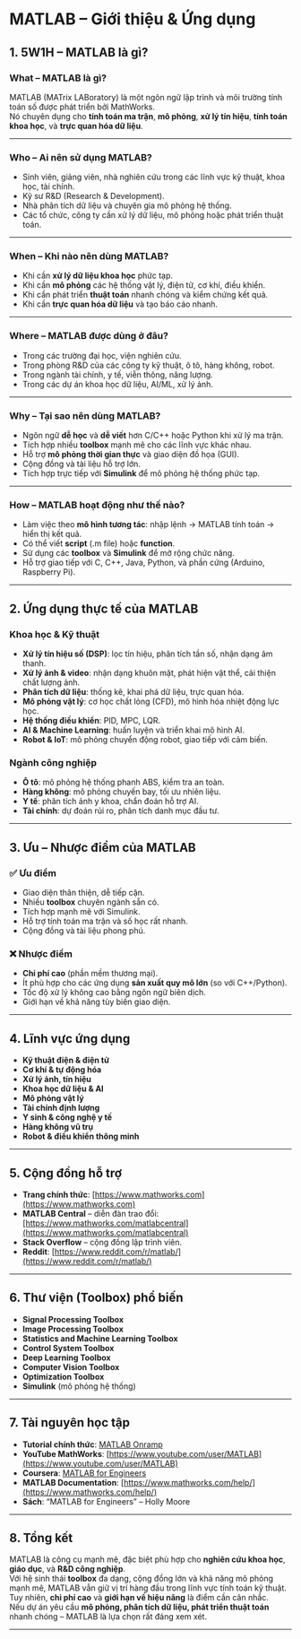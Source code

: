# MATLAB – Giới thiệu & Ứng dụng

## 1. 5W1H – MATLAB là gì?

### **What** – MATLAB là gì?
MATLAB (MATrix LABoratory) là một ngôn ngữ lập trình và môi trường tính toán số được phát triển bởi MathWorks.  
Nó chuyên dụng cho **tính toán ma trận**, **mô phỏng**, **xử lý tín hiệu**, **tính toán khoa học**, và **trực quan hóa dữ liệu**.

---

### **Who** – Ai nên sử dụng MATLAB?
- Sinh viên, giảng viên, nhà nghiên cứu trong các lĩnh vực kỹ thuật, khoa học, tài chính.
- Kỹ sư R&D (Research & Development).
- Nhà phân tích dữ liệu và chuyên gia mô phỏng hệ thống.
- Các tổ chức, công ty cần xử lý dữ liệu, mô phỏng hoặc phát triển thuật toán.

---

### **When** – Khi nào nên dùng MATLAB?
- Khi cần **xử lý dữ liệu khoa học** phức tạp.
- Khi cần **mô phỏng** các hệ thống vật lý, điện tử, cơ khí, điều khiển.
- Khi cần phát triển **thuật toán** nhanh chóng và kiểm chứng kết quả.
- Khi cần **trực quan hóa dữ liệu** và tạo báo cáo nhanh.

---

### **Where** – MATLAB được dùng ở đâu?
- Trong các trường đại học, viện nghiên cứu.
- Trong phòng R&D của các công ty kỹ thuật, ô tô, hàng không, robot.
- Trong ngành tài chính, y tế, viễn thông, năng lượng.
- Trong các dự án khoa học dữ liệu, AI/ML, xử lý ảnh.

---

### **Why** – Tại sao nên dùng MATLAB?
- Ngôn ngữ **dễ học** và **dễ viết** hơn C/C++ hoặc Python khi xử lý ma trận.
- Tích hợp nhiều **toolbox** mạnh mẽ cho các lĩnh vực khác nhau.
- Hỗ trợ **mô phỏng thời gian thực** và giao diện đồ họa (GUI).
- Cộng đồng và tài liệu hỗ trợ lớn.
- Tích hợp trực tiếp với **Simulink** để mô phỏng hệ thống phức tạp.

---

### **How** – MATLAB hoạt động như thế nào?
- Làm việc theo **mô hình tương tác**: nhập lệnh → MATLAB tính toán → hiển thị kết quả.
- Có thể viết **script** (.m file) hoặc **function**.
- Sử dụng các **toolbox** và **Simulink** để mở rộng chức năng.
- Hỗ trợ giao tiếp với C, C++, Java, Python, và phần cứng (Arduino, Raspberry Pi).

---

## 2. Ứng dụng thực tế của MATLAB

### **Khoa học & Kỹ thuật**
- **Xử lý tín hiệu số (DSP)**: lọc tín hiệu, phân tích tần số, nhận dạng âm thanh.
- **Xử lý ảnh & video**: nhận dạng khuôn mặt, phát hiện vật thể, cải thiện chất lượng ảnh.
- **Phân tích dữ liệu**: thống kê, khai phá dữ liệu, trực quan hóa.
- **Mô phỏng vật lý**: cơ học chất lỏng (CFD), mô hình hóa nhiệt động lực học.
- **Hệ thống điều khiển**: PID, MPC, LQR.
- **AI & Machine Learning**: huấn luyện và triển khai mô hình AI.
- **Robot & IoT**: mô phỏng chuyển động robot, giao tiếp với cảm biến.

### **Ngành công nghiệp**
- **Ô tô**: mô phỏng hệ thống phanh ABS, kiểm tra an toàn.
- **Hàng không**: mô phỏng chuyến bay, tối ưu nhiên liệu.
- **Y tế**: phân tích ảnh y khoa, chẩn đoán hỗ trợ AI.
- **Tài chính**: dự đoán rủi ro, phân tích danh mục đầu tư.

---

## 3. Ưu – Nhược điểm của MATLAB

### ✅ Ưu điểm
- Giao diện thân thiện, dễ tiếp cận.
- Nhiều **toolbox** chuyên ngành sẵn có.
- Tích hợp mạnh mẽ với Simulink.
- Hỗ trợ tính toán ma trận và số học rất nhanh.
- Cộng đồng và tài liệu phong phú.

### ❌ Nhược điểm
- **Chi phí cao** (phần mềm thương mại).
- Ít phù hợp cho các ứng dụng **sản xuất quy mô lớn** (so với C++/Python).
- Tốc độ xử lý không cao bằng ngôn ngữ biên dịch.
- Giới hạn về khả năng tùy biến giao diện.

---

## 4. Lĩnh vực ứng dụng

- **Kỹ thuật điện & điện tử**
- **Cơ khí & tự động hóa**
- **Xử lý ảnh, tín hiệu**
- **Khoa học dữ liệu & AI**
- **Mô phỏng vật lý**
- **Tài chính định lượng**
- **Y sinh & công nghệ y tế**
- **Hàng không vũ trụ**
- **Robot & điều khiển thông minh**

---

## 5. Cộng đồng hỗ trợ

- **Trang chính thức**: [https://www.mathworks.com](https://www.mathworks.com)
- **MATLAB Central** – diễn đàn trao đổi: [https://www.mathworks.com/matlabcentral](https://www.mathworks.com/matlabcentral)
- **Stack Overflow** – cộng đồng lập trình viên.
- **Reddit**: [https://www.reddit.com/r/matlab/](https://www.reddit.com/r/matlab/)

---

## 6. Thư viện (Toolbox) phổ biến

- **Signal Processing Toolbox**
- **Image Processing Toolbox**
- **Statistics and Machine Learning Toolbox**
- **Control System Toolbox**
- **Deep Learning Toolbox**
- **Computer Vision Toolbox**
- **Optimization Toolbox**
- **Simulink** (mô phỏng hệ thống)

---

## 7. Tài nguyên học tập

- **Tutorial chính thức**: [MATLAB Onramp](https://matlabacademy.mathworks.com)
- **YouTube MathWorks**: [https://www.youtube.com/user/MATLAB](https://www.youtube.com/user/MATLAB)
- **Coursera**: [MATLAB for Engineers](https://www.coursera.org/learn/matlab)
- **MATLAB Documentation**: [https://www.mathworks.com/help/](https://www.mathworks.com/help/)
- **Sách**: “MATLAB for Engineers” – Holly Moore

---

## 8. Tổng kết

MATLAB là công cụ mạnh mẽ, đặc biệt phù hợp cho **nghiên cứu khoa học**, **giáo dục**, và **R&D công nghiệp**.  
Với hệ sinh thái **toolbox** đa dạng, cộng đồng lớn và khả năng mô phỏng mạnh mẽ, MATLAB vẫn giữ vị trí hàng đầu trong lĩnh vực tính toán kỹ thuật.  
Tuy nhiên, **chi phí cao** và **giới hạn về hiệu năng** là điểm cần cân nhắc.  
Nếu dự án yêu cầu **mô phỏng, phân tích dữ liệu, phát triển thuật toán** nhanh chóng – MATLAB là lựa chọn rất đáng xem xét.

---
